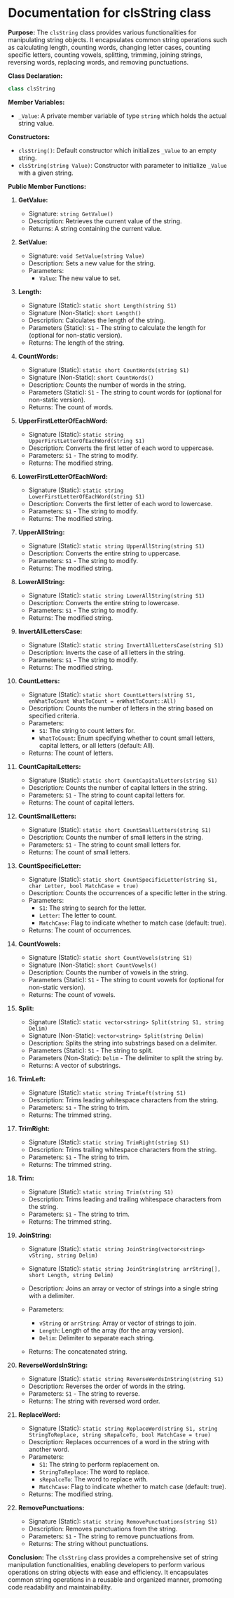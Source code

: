 # Documentation for clsString class

**Purpose:**
The `clsString` class provides various functionalities for manipulating string objects. It encapsulates common string operations such as calculating length, counting words, changing letter cases, counting specific letters, counting vowels, splitting, trimming, joining strings, reversing words, replacing words, and removing punctuations.

**Class Declaration:**
```cpp
class clsString
```

**Member Variables:**
- `_Value`: A private member variable of type `string` which holds the actual string value.

**Constructors:**
- `clsString()`: Default constructor which initializes `_Value` to an empty string.
- `clsString(string Value)`: Constructor with parameter to initialize `_Value` with a given string.

**Public Member Functions:**
1. **GetValue:**
   - Signature: `string GetValue()`
   - Description: Retrieves the current value of the string.
   - Returns: A string containing the current value.

2. **SetValue:**
   - Signature: `void SetValue(string Value)`
   - Description: Sets a new value for the string.
   - Parameters:
     - `Value`: The new value to set.

3. **Length:**
   - Signature (Static): `static short Length(string S1)`
   - Signature (Non-Static): `short Length()`
   - Description: Calculates the length of the string.
   - Parameters (Static): `S1` - The string to calculate the length for (optional for non-static version).
   - Returns: The length of the string.

4. **CountWords:**
   - Signature (Static): `static short CountWords(string S1)`
   - Signature (Non-Static): `short CountWords()`
   - Description: Counts the number of words in the string.
   - Parameters (Static): `S1` - The string to count words for (optional for non-static version).
   - Returns: The count of words.

5. **UpperFirstLetterOfEachWord:**
   - Signature (Static): `static string UpperFirstLetterOfEachWord(string S1)`
   - Description: Converts the first letter of each word to uppercase.
   - Parameters: `S1` - The string to modify.
   - Returns: The modified string.

6. **LowerFirstLetterOfEachWord:**
   - Signature (Static): `static string LowerFirstLetterOfEachWord(string S1)`
   - Description: Converts the first letter of each word to lowercase.
   - Parameters: `S1` - The string to modify.
   - Returns: The modified string.

7. **UpperAllString:**
   - Signature (Static): `static string UpperAllString(string S1)`
   - Description: Converts the entire string to uppercase.
   - Parameters: `S1` - The string to modify.
   - Returns: The modified string.

8. **LowerAllString:**
   - Signature (Static): `static string LowerAllString(string S1)`
   - Description: Converts the entire string to lowercase.
   - Parameters: `S1` - The string to modify.
   - Returns: The modified string.

9. **InvertAllLettersCase:**
   - Signature (Static): `static string InvertAllLettersCase(string S1)`
   - Description: Inverts the case of all letters in the string.
   - Parameters: `S1` - The string to modify.
   - Returns: The modified string.

10. **CountLetters:**
    - Signature (Static): `static short CountLetters(string S1, enWhatToCount WhatToCount = enWhatToCount::All)`
    - Description: Counts the number of letters in the string based on specified criteria.
    - Parameters:
      - `S1`: The string to count letters for.
      - `WhatToCount`: Enum specifying whether to count small letters, capital letters, or all letters (default: All).
    - Returns: The count of letters.

11. **CountCapitalLetters:**
    - Signature (Static): `static short CountCapitalLetters(string S1)`
    - Description: Counts the number of capital letters in the string.
    - Parameters: `S1` - The string to count capital letters for.
    - Returns: The count of capital letters.

12. **CountSmallLetters:**
    - Signature (Static): `static short CountSmallLetters(string S1)`
    - Description: Counts the number of small letters in the string.
    - Parameters: `S1` - The string to count small letters for.
    - Returns: The count of small letters.

13. **CountSpecificLetter:**
    - Signature (Static): `static short CountSpecificLetter(string S1, char Letter, bool MatchCase = true)`
    - Description: Counts the occurrences of a specific letter in the string.
    - Parameters:
      - `S1`: The string to search for the letter.
      - `Letter`: The letter to count.
      - `MatchCase`: Flag to indicate whether to match case (default: true).
    - Returns: The count of occurrences.

14. **CountVowels:**
    - Signature (Static): `static short CountVowels(string S1)`
    - Signature (Non-Static): `short CountVowels()`
    - Description: Counts the number of vowels in the string.
    - Parameters (Static): `S1` - The string to count vowels for (optional for non-static version).
    - Returns: The count of vowels.

15. **Split:**
    - Signature (Static): `static vector<string> Split(string S1, string Delim)`
    - Signature (Non-Static): `vector<string> Split(string Delim)`
    - Description: Splits the string into substrings based on a delimiter.
    - Parameters (Static): `S1` - The string to split.
    - Parameters (Non-Static): `Delim` - The delimiter to split the string by.
    - Returns: A vector of substrings.

16. **TrimLeft:**
    - Signature (Static): `static string TrimLeft(string S1)`
    - Description: Trims leading whitespace characters from the string.
    - Parameters: `S1` - The string to trim.
    - Returns: The trimmed string.

17. **TrimRight:**
    - Signature (Static): `static string TrimRight(string S1)`
    - Description: Trims trailing whitespace characters from the string.
    - Parameters: `S1` - The string to trim.
    - Returns: The trimmed string.

18. **Trim:**
    - Signature (Static): `static string Trim(string S1)`
    - Description: Trims leading and trailing whitespace characters from the string.
    - Parameters: `S1` - The string to trim.
    - Returns: The trimmed string.

19. **JoinString:**
    - Signature (Static): `static string JoinString(vector<string> vString, string Delim)`
    - Signature (Static): `static string JoinString(string arrString[], short Length, string Delim)`
    - Description: Joins an array or vector of strings into a single string with a delimiter.
    - Parameters:
      - `vString` or `arrString`: Array or vector of strings to join.
      - `Length`: Length of the array (for the array version).
      - `Delim`: Delimiter to separate each string.


    - Returns: The concatenated string.

20. **ReverseWordsInString:**
    - Signature (Static): `static string ReverseWordsInString(string S1)`
    - Description: Reverses the order of words in the string.
    - Parameters: `S1` - The string to reverse.
    - Returns: The string with reversed word order.

21. **ReplaceWord:**
    - Signature (Static): `static string ReplaceWord(string S1, string StringToReplace, string sRepalceTo, bool MatchCase = true)`
    - Description: Replaces occurrences of a word in the string with another word.
    - Parameters:
      - `S1`: The string to perform replacement on.
      - `StringToReplace`: The word to replace.
      - `sRepalceTo`: The word to replace with.
      - `MatchCase`: Flag to indicate whether to match case (default: true).
    - Returns: The modified string.

22. **RemovePunctuations:**
    - Signature (Static): `static string RemovePunctuations(string S1)`
    - Description: Removes punctuations from the string.
    - Parameters: `S1` - The string to remove punctuations from.
    - Returns: The string without punctuations.

**Conclusion:**
The `clsString` class provides a comprehensive set of string manipulation functionalities, enabling developers to perform various operations on string objects with ease and efficiency. It encapsulates common string operations in a reusable and organized manner, promoting code readability and maintainability.